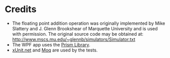 Credits
====

- The floating point addition operation was originally implemented by Mike Slattery and J. Glenn Brookshear of Marquette University and is used with permission. The original source code may be obtained at: http://www.mscs.mu.edu/~glennb/simulators/Simulator.txt
- The WPF app uses the [Prism Library](https://prismlibrary.com/).
- [xUnit.net](https://xunit.net/) and [Moq](https://github.com/moq/moq4) are used by the tests.